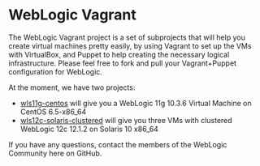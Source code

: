 WebLogic Vagrant
================

The WebLogic Vagrant project is a set of subprojects that will help you create virtual machines pretty easily, by using Vagrant to set up the VMs with VirtualBox, and Puppet to help creating the necessary logical infrastructure. Please feel free to fork and pull your Vagrant+Puppet configuration for WebLogic.

At the moment, we have two projects:

* [wls11g-centos](https://github.com/weblogic-community/weblogic-vagrant/tree/master/wls11g-centos) will give you a WebLogic 11g 10.3.6 Virtual Machine on CentOS 6.5-x86_64
* [wls12c-solaris-clustered](https://github.com/weblogic-community/weblogic-vagrant/tree/master/wls12c-solaris-clustered) will give you three VMs with clustered WebLogic 12c 12.1.2 on Solaris 10 x86_64

If you have any questions, contact the members of the WebLogic Community here on GitHub.
